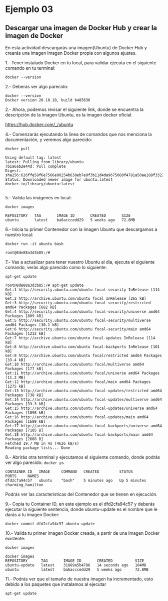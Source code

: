 # Ejemplo 03

## Descargar una imagen de Docker Hub y crear la imagen de Docker


En esta actividad descargarás una imagen(Ubuntu) de Docker Hub y crearás una imagen Imagen Docker propia con algunos ajustes.

1.-  Tener instalado Docker en tu local, para validar ejecuta en el siguiente comando en tu terminal:  


`docker --version`  

2.- Deberás ver algo parecido:

<pre><code>docker --version
Docker version 20.10.10, build b485636
</code></pre>

2.- Ahora, podemos revisar el siguiente link, donde se encuentra la descripción de la imagen Ubuntu, es la imagen docker oficial.


https://hub.docker.com/_/ubuntu

4.- Comenzarás ejecutando la línea de comandos que nos menciona la documentación, y veremos algo parecido:

`docker pull`  

<pre><code>Using default tag: latest
latest: Pulling from library/ubuntu
7b1a6ab2e44d: Pull complete
Digest: sha256:626ffe58f6e7566e00254b638eb7e0f3b11d4da9675088f4781a50ae288f3322
Status: Downloaded newer image for ubuntu:latest
docker.io/library/ubuntu:latest

</code></pre>

5.- Valida las imágenes en local:

`docker images`  

<pre><code>REPOSITORY   TAG       IMAGE ID       CREATED       SIZE
ubuntu       latest    ba6acccedd29   5 weeks ago   72.8MB
</code></pre>


6.- Inicia tu primer Contenedor con la imagen Ubuntu que descargamos a nuestro local:

`docker run -it ubuntu bash`  

<pre><code>root@8de88a3d3b85:/#
</code></pre>

7.- Vas a actualizar para tener nuestro Ubuntu al dia, ejecuta el siguiente comando, verás algo parecido como lo siguiente:

`apt-get update`  

<pre><code>root@8de88a3d3b85:/# apt-get update
Get:1 http://security.ubuntu.com/ubuntu focal-security InRelease [114 kB]
Get:2 http://archive.ubuntu.com/ubuntu focal InRelease [265 kB]
Get:3 http://security.ubuntu.com/ubuntu focal-security/restricted amd64 Packages [682 kB]
Get:4 http://security.ubuntu.com/ubuntu focal-security/universe amd64 Packages [809 kB]
Get:5 http://security.ubuntu.com/ubuntu focal-security/multiverse amd64 Packages [30.1 kB]
Get:6 http://security.ubuntu.com/ubuntu focal-security/main amd64 Packages [1232 kB]
Get:7 http://archive.ubuntu.com/ubuntu focal-updates InRelease [114 kB]
Get:8 http://archive.ubuntu.com/ubuntu focal-backports InRelease [101 kB]
Get:9 http://archive.ubuntu.com/ubuntu focal/restricted amd64 Packages [33.4 kB]
Get:10 http://archive.ubuntu.com/ubuntu focal/multiverse amd64 Packages [177 kB]
Get:11 http://archive.ubuntu.com/ubuntu focal/universe amd64 Packages [11.3 MB]
Get:12 http://archive.ubuntu.com/ubuntu focal/main amd64 Packages [1275 kB]
Get:13 http://archive.ubuntu.com/ubuntu focal-updates/restricted amd64 Packages [738 kB]
Get:14 http://archive.ubuntu.com/ubuntu focal-updates/multiverse amd64 Packages [33.3 kB]
Get:15 http://archive.ubuntu.com/ubuntu focal-updates/universe amd64 Packages [1098 kB]
Get:16 http://archive.ubuntu.com/ubuntu focal-updates/main amd64 Packages [1689 kB]
Get:17 http://archive.ubuntu.com/ubuntu focal-backports/universe amd64 Packages [7185 B]
Get:18 http://archive.ubuntu.com/ubuntu focal-backports/main amd64 Packages [2668 B]
Fetched 19.7 MB in 4s (4626 kB/s)
Reading package lists... Done
</code></pre>

8.- Abrirás otra terminal y ejecutamos el siguiente comando, donde podrás ver algo parecido:
`docker ps`  

<pre><code>CONTAINER ID   IMAGE     COMMAND   CREATED         STATUS         PORTS     NAMES
dfd2cfa94c57   ubuntu    "bash"    5 minutes ago   Up 5 minutes             charming_hamilton
</code></pre>

Podrás ver las características del Contenedor que se tienen en ejecución.

9.- Copia tu Container ID, en este ejemplo es el dfd2cfa94c57 y deberás ejecutar la siguiente sentencia, donde ubuntu-update es el nombre que le darás a tu imagen Docker:


`docker commit dfd2cfa94c57 ubuntu-update`  


10.- Valida tu primer imagen Docker creada, a partir de una Imagen Docker existente:

`docker images`  

<pre><code>docker images
REPOSITORY      TAG       IMAGE ID       CREATED          SIZE
ubuntu-update   latest    31889a5b4786   14 seconds ago   104MB
ubuntu          latest    ba6acccedd29   5 weeks ago      72.8MB
</code></pre>

11.- Podrás ver que el tamaño de nuestra imagen ha incrementado, esto debido a los paquetes que instalamos al ejecutar 


`apt-get update`  